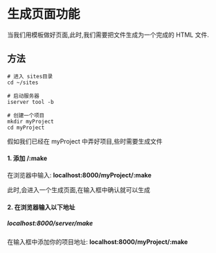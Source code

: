 # 生成页面功能

当我们用模板做好页面,此时,我们需要把文件生成为一个完成的 HTML 文件.



## 方法

```shell
# 进入 sites目录
cd ~/sites

# 启动服务器
iserver tool -b

# 创建一个项目
mkdir myProject
cd myProject
```

假如我们已经在 myProject 中弄好项目,些时需要生成文件

#### 1. 添加 /:make

在浏览器中输入: **localhost:8000/myProject/:make**

此时,会进入一个生成页面,在输入框中确认就可以生成



#### 2. 在浏览器输入以下地址

##### localhost:8000/server/make

在输入框中添加你的项目地址:  **localhost:8000/myProject/:make**